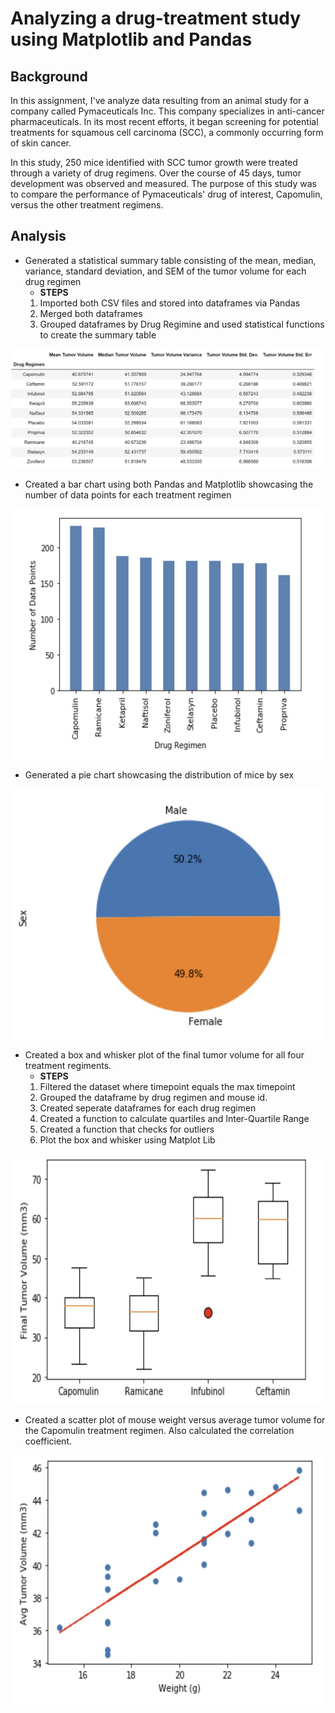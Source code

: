 # Analyzing a drug-treatment study using Matplotlib and Pandas 

## Background

In this assignment, I've analyze data resulting from an animal study for a company called Pymaceuticals Inc. This company specializes in anti-cancer pharmaceuticals. In its most recent efforts, it began screening for potential treatments for squamous cell carcinoma (SCC), a commonly occurring form of skin cancer.

In this study, 250 mice identified with SCC tumor growth were treated through a variety of drug regimens. Over the course of 45 days, tumor development was observed and measured. The purpose of this study was to compare the performance of Pymaceuticals' drug of interest, Capomulin, versus the other treatment regimens.

## Analysis

* Generated a statistical summary table consisting of the mean, median, variance, standard deviation, and SEM of the tumor volume for each drug regimen
   * **STEPS**
    1) Imported both CSV files and stored into dataframes via Pandas
    2) Merged both dataframes
    3) Grouped dataframes by Drug Regimine and used statistical functions to create the summary table
    
![](/images/summary_table.jpg)

* Created a bar chart using both Pandas and Matplotlib showcasing the number of data points for each treatment regimen

<img src="/images/drug_regimen_counts.jpg" width="600" height="400">

* Generated a pie chart showcasing the distribution of mice by sex

<img src="/images/distribution_by_sex.jpg" width="600" height="400">

* Created a box and whisker plot of the final tumor volume for all four treatment regiments. 
   * **STEPS**
    1) Filtered the dataset where timepoint equals the max timepoint
    2) Grouped the dataframe by drug regimen and mouse id.
    3) Created seperate dataframes for each drug regimen
    4) Created a function to calculate quartiles and Inter-Quartile Range
    5) Created a function that checks for outliers
    6) Plot the box and whisker using Matplot Lib
    
<img src="/images/final_tumor_vol.jpg" width="600" height="400">

* Created a scatter plot of mouse weight versus average tumor volume for the Capomulin treatment regimen. Also calculated the correlation coefficient.

<img src="/images/weight_vs_vol.jpg" width="600" height="400">
